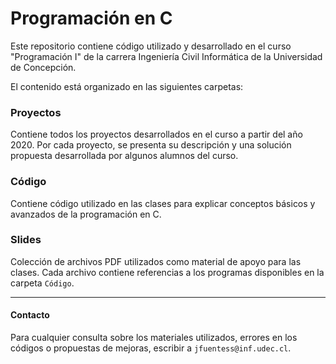 # Programación en C
Este repositorio contiene código utilizado y desarrollado en el curso "Programación I" de la carrera Ingeniería Civil Informática de la Universidad de Concepción.

El contenido está organizado en las siguientes carpetas:

### Proyectos
Contiene todos los proyectos desarrollados en el curso a partir del año 2020. Por cada proyecto, se presenta su descripción y una solución propuesta desarrollada por algunos alumnos del curso.

### Código
Contiene código utilizado en las clases para explicar conceptos básicos y avanzados de la programación en C.

### Slides
Colección de archivos PDF utilizados como material de apoyo para las
clases. Cada archivo contiene referencias a los programas disponibles en la
carpeta `Código`.

--- 

#### Contacto
Para cualquier consulta sobre los materiales utilizados, errores en los códigos o propuestas de mejoras, escribir a `jfuentess@inf.udec.cl`.
